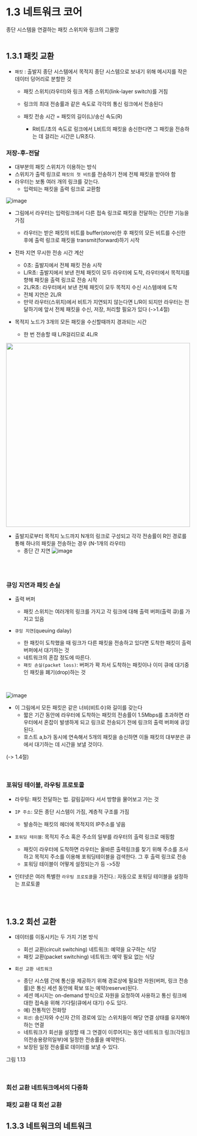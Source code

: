 # 1.3 네트워크 코어

종단 시스템을 연결하는 패킷 스위치와 링크의 그물망
</br>
</br>

## 1.3.1 패킷 교환

- `패킷` : 출발지 종단 시스템에서 목적지 종단 시스템으로 보내기 위해 메시지를 작은 데이터 덩어리로 분할한 것
    - 패킷 스위치(라우터)와 링크 계증 스위치(link-layer switch)를 거침
    - 링크의 최대 전송률과 같은 속도로 각각의 통신 링크에서 전송된다

    - 패킷 전송 시간 = 패킷의 길이(L)/송신 속도(R)
        - R비트/초의 속도로 링크에서 L비트의 패킷을 송신한다면 그 패킷을 전송하는 데 걸리는 시간은 L/R초다.

### 저장-후-전달

- 대부분의 패킷 스위치가 이용하는 방식
- 스위치가 출력 링크로 `패킷의 첫 비트`를 전송하기 전에 전체 패킷을 받아야 함
- 라우터는 보통 여러 개의 링크를 갖는다.
    - 입력되는 패킷을 출력 링크로 교환함

![image](https://github.com/user-attachments/assets/0403b233-ef75-4b18-80d3-555d5164eb3b)
- 그림에서 라우터는 입력링크에서 다른 접속 링크로 패킷을 전달하는 간단한 기능을 가짐
  - 라우터는 받은 패킷의 비트를 buffer(store)한 후 패킷의 모든 비트를 수신한 후에 출력 링크로 패킷을 transmit(forward)하기 시작

- 전파 지연 무시한 전송 시간 계산
  - 0초: 출발지에서 전체 패킷 전송 시작
  - L/R초: 출발지에서 보낸 전체 패킷이 모두 라우터에 도착, 라우터에서 목적지를 향해 패킷을 출력 링크로 전송 시작
  - 2L/R초: 라우터에서 보낸 전체 패킷이 모두 목적지 수신 시스템에에 도착
  - 전체 지연은 2L/R
  - 만약 라우터(스위치)에서 비트가 지연되지 않는다면 L/R이 되지만 라우터는 전달하기에 앞서 전체 패킷을 수신, 저장, 처리할 필요가 있다 (->1.4절)

- 목적지 노드가 3개의 모든 패킷을 수신할때까지 경과되는 시간
    - 한 번 전송할 때 L/R걸리므로 4L/R
<img src="https://github.com/user-attachments/assets/9fe50551-842b-4d38-92bf-703168d47b8f" width="500"/>


 
 
- 출발지로부터 목적지 노드까지 N개의 링크로 구성되고 각각 전송률이 R인 경로를 통해 하나의 패킷을 전송하는 경우 (N-1개의 라우터)
     - 종단 간 지연 ![image](https://github.com/user-attachments/assets/5568633a-617e-4dd5-a87a-e094c1228ab4)


</br>
</br>

### 큐잉 지연과 패킷 손실

- 출력 버퍼
    - 패킷 스위치는 여러개의 링크를 가지고 각 링크에 대해 출력 버퍼(출력 큐)를 가지고 있음

- `큐잉 지연`(queuing dalay)
    - 한 패킷이 도착했을 때 링크가 다른 패킷을 전송하고 있다면 도착한 패킷이 출력 버퍼에서 대기하는 것
    - 네트워크의 혼잡 정도에 따른다.
    - `패킷 손실(packet loss)`: 버퍼가 꽉 차서 도착하는 패킷이나 이미 큐에 대기중인 패킷을 폐기(drop)하는 것

</br>

![image](https://github.com/user-attachments/assets/722ea713-3acb-4aea-bf0e-61c68093c866)

- 이 그림에서 모든 패킷은 같은 너비(비트수)와 길이를 갖는다
    - 짧은 기간 동안에 라우터에 도착하는 패킷의 전송률이 1.5Mbps를 초과하면 라우터에서 혼잡이 발생하게 되고 링크로 전송되기 전에 링크의 출력 버퍼에 큐잉된다.
    - 호스트 a,b가 동시에 연속해서 5개의 패킷을 송신하면 이들 패킷의 대부분은 큐에서 대기하는 데 시간을 보낼 것이다.

(-> 1.4절)

</br>

### 포워딩 테이블, 라우팅 프로토콜

- 라우팅: 패킷 전달하는 법. 갈림길마다 서서 방향을 물어보고 가는 것

- `IP 주소`: 모든 종단 시스템이 가짐, 계층적 구조를 가짐
    - 발송하는 패킷의 헤더에 목적지의 IP주소를 넣음
    
- `포워딩 테이블`: 목적지 주소 혹은 주소의 일부를 라우터의 출력 링크로 매핑함
    - 패킷이 라우터에 도착하면 라우터는 올바른 출력링크를 찾기 위해 주소를 조사하고 목적지 주소를 이용해 포워딩테이블을 검색한다. 그 후 출력 링크로 전송
    - 포워딩 테이블이 어떻게 설정되는가 등 ->5장

- 인터넷은 여러 특별한 `라우팅 프로토콜`을 가진다.: 자동으로 포워딩 테이블을 설정하는 프로토콜

</br>
</br>


## 1.3.2 회선 교환

- 데이터를 이동시키는 두 가지 기본 방식
    - 회선 교환(circuit switching) 네트워크: 예약을 요구하는 식당
    - 패킷 교환(packet switching) 네트워크: 예약 필요 없는 식당

- `회선 교환 네트워크`
    - 종단 시스템 간에 통신을 제공하기 위해 경로상에 필요한 자원(버퍼, 링크 전송률)은 통신 세션 동안에 확보 또는 예약(reserve)된다.
    - 세션 메시지는 on-demand 방식으로 자원을 요청하여 사용하고 통신 링크에 대한 접속을 위해 기다릴(큐에서 대기) 수도 있다.
    - 예) 전통적인 전화망
    - `회선`: 송신자와 수신자 간의 경로에 있는 스위치들이 해당 연결 상태를 유지해야 하는 연결
    - 네트워크가 회선을 설정할 때 그 연결이 이루어지는 동안 네트워크 링크(각링크의전송용량의일부)에 일정한 전송률을 예약한다.
    - 보장된 일정 전송률로 데이터를 보낼 수 있다.

그림 1.13

</br>

### 회선 교환 네트워크에서의 다중화




### 패킷 교환 대 회선 교환



## 1.3.3 네트워크의 네트워크
